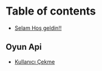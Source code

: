 # Table of contents

* [Selam Hoş geldin!!](README.md)

## Oyun Api

* [Kullanıcı Çekme](oyun-api/kullanici-cekme.md)

